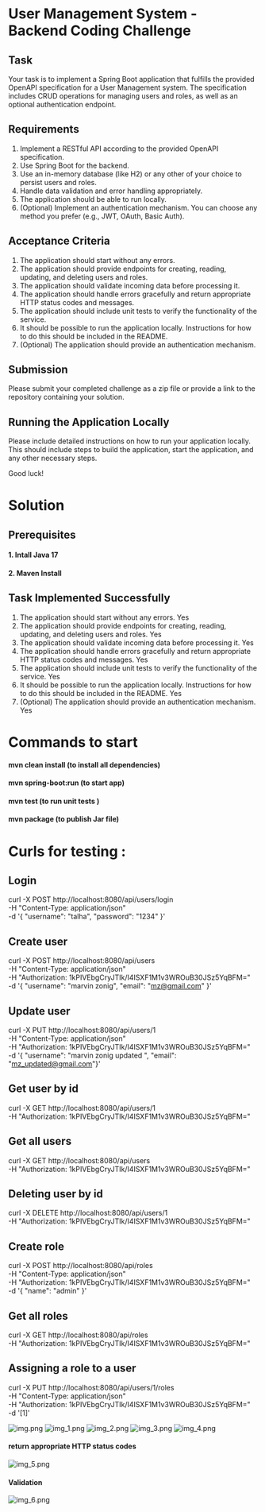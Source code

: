 # User Management System - Backend Coding Challenge

## Task

Your task is to implement a Spring Boot application that fulfills the provided OpenAPI specification for a User Management system. The specification includes CRUD operations for managing users and roles, as well as an optional authentication endpoint.

## Requirements

1. Implement a RESTful API according to the provided OpenAPI specification.
2. Use Spring Boot for the backend.
3. Use an in-memory database (like H2) or any other of your choice to persist users and roles.
4. Handle data validation and error handling appropriately.
5. The application should be able to run locally.
6. (Optional) Implement an authentication mechanism. You can choose any method you prefer (e.g., JWT, OAuth, Basic Auth).

## Acceptance Criteria

1. The application should start without any errors.
2. The application should provide endpoints for creating, reading, updating, and deleting users and roles.
3. The application should validate incoming data before processing it.
4. The application should handle errors gracefully and return appropriate HTTP status codes and messages.
5. The application should include unit tests to verify the functionality of the service.
6. It should be possible to run the application locally. Instructions for how to do this should be included in the README.
7. (Optional) The application should provide an authentication mechanism.

## Submission

Please submit your completed challenge as a zip file or provide a link to the repository containing your solution.

## Running the Application Locally

Please include detailed instructions on how to run your application locally. This should include steps to build the application, start the application, and any other necessary steps.

Good luck!
# Solution
## Prerequisites
#### 1. Intall Java 17
#### 2. Maven Install 

## Task Implemented Successfully

1. The application should start without any errors. Yes
2. The application should provide endpoints for creating, reading, updating, and deleting users and roles. Yes
3. The application should validate incoming data before processing it. Yes
4. The application should handle errors gracefully and return appropriate HTTP status codes and messages. Yes
5. The application should include unit tests to verify the functionality of the service. Yes
6. It should be possible to run the application locally. Instructions for how to do this should be included in the README. Yes
7. (Optional) The application should provide an authentication mechanism. Yes

# Commands to start
#### mvn clean install (to install all dependencies)
#### mvn spring-boot:run (to start app)
#### mvn test (to run unit tests )
#### mvn package (to publish Jar file)


# Curls for testing :
## Login
curl -X POST http://localhost:8080/api/users/login \
-H "Content-Type: application/json" \
-d '{
"username": "talha",
"password": "1234"
}'

## Create user
curl -X POST http://localhost:8080/api/users \
-H "Content-Type: application/json" \
-H "Authorization: 1kPIVEbgCryJTIk/I4ISXF1M1v3WROuB30JSz5YqBFM=" \
-d '{
"username": "marvin zonig",
"email": "mz@gmail.com"
}'
## Update user
curl -X PUT http://localhost:8080/api/users/1 \
-H "Content-Type: application/json" \
-H "Authorization: 1kPIVEbgCryJTIk/I4ISXF1M1v3WROuB30JSz5YqBFM=" \
-d '{
"username": "marvin zonig updated ",
"email": "mz_updated@gmail.com"}'

## Get user by id
curl -X GET http://localhost:8080/api/users/1 \
-H "Authorization: 1kPIVEbgCryJTIk/I4ISXF1M1v3WROuB30JSz5YqBFM="

## Get all users
curl -X GET http://localhost:8080/api/users \
-H "Authorization: 1kPIVEbgCryJTIk/I4ISXF1M1v3WROuB30JSz5YqBFM="

## Deleting user by id
curl -X DELETE http://localhost:8080/api/users/1 \
-H "Authorization: 1kPIVEbgCryJTIk/I4ISXF1M1v3WROuB30JSz5YqBFM="


## Create role
curl -X POST http://localhost:8080/api/roles \
-H "Content-Type: application/json" \
-H "Authorization: 1kPIVEbgCryJTIk/I4ISXF1M1v3WROuB30JSz5YqBFM=" \
-d '{
"name": "admin"
}'
## Get all roles
curl -X GET http://localhost:8080/api/roles \
-H "Authorization: 1kPIVEbgCryJTIk/I4ISXF1M1v3WROuB30JSz5YqBFM="

## Assigning a role to a user
curl -X PUT http://localhost:8080/api/users/1/roles \
-H "Content-Type: application/json" \
-H "Authorization: 1kPIVEbgCryJTIk/I4ISXF1M1v3WROuB30JSz5YqBFM=" \
-d '[1]'

![img.png](img.png)
![img_1.png](img_1.png)
![img_2.png](img_2.png)
![img_3.png](img_3.png)
![img_4.png](img_4.png)
####  return appropriate HTTP status codes
![img_5.png](img_5.png)
#### Validation
![img_6.png](img_6.png)